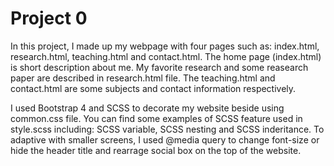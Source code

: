 # Project 0


In this project, I made up my webpage with four pages such as: index.html, research.html, teaching.html and contact.html. The home page (index.html) is short description about me. My favorite research and some reasearch paper are described in research.html file. The teaching.html and contact.html are some subjects and contact information respectively.

I used Bootstrap 4 and SCSS to decorate my website  beside using common.css file. You can find some examples of SCSS feature used in style.scss including: SCSS variable, SCSS nesting and SCSS inderitance. To adaptive with smaller screens, I used @media query to change font-size or hide the header title and rearrage social box on the top of the website.
